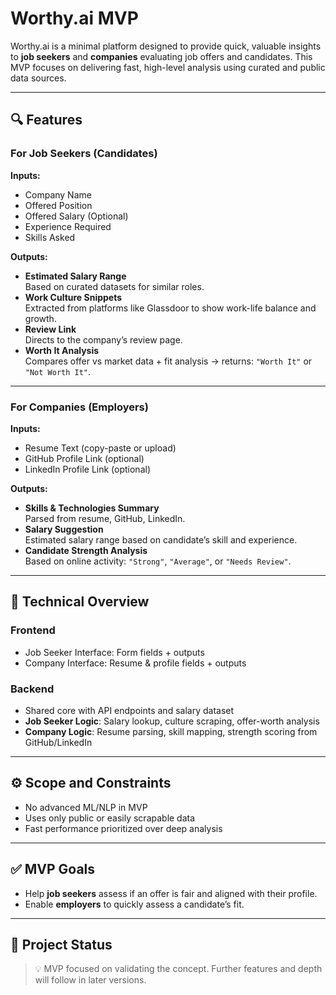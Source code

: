 # Worthy.ai MVP

Worthy.ai is a minimal platform designed to provide quick, valuable insights to **job seekers** and **companies** evaluating job offers and candidates. This MVP focuses on delivering fast, high-level analysis using curated and public data sources.

---

## 🔍 Features

### For Job Seekers (Candidates)

**Inputs:**
- Company Name
- Offered Position
- Offered Salary (Optional)
- Experience Required
- Skills Asked

**Outputs:**
- **Estimated Salary Range**  
  Based on curated datasets for similar roles.
- **Work Culture Snippets**  
  Extracted from platforms like Glassdoor to show work-life balance and growth.
- **Review Link**  
  Directs to the company’s review page.
- **Worth It Analysis**  
  Compares offer vs market data + fit analysis → returns: `"Worth It"` or `"Not Worth It"`.

---

### For Companies (Employers)

**Inputs:**
- Resume Text (copy-paste or upload)
- GitHub Profile Link (optional)
- LinkedIn Profile Link (optional)

**Outputs:**
- **Skills & Technologies Summary**  
  Parsed from resume, GitHub, LinkedIn.
- **Salary Suggestion**  
  Estimated salary range based on candidate’s skill and experience.
- **Candidate Strength Analysis**  
  Based on online activity: `"Strong"`, `"Average"`, or `"Needs Review"`.

---

## 🧠 Technical Overview

### Frontend
- Job Seeker Interface: Form fields + outputs
- Company Interface: Resume & profile fields + outputs

### Backend
- Shared core with API endpoints and salary dataset
- **Job Seeker Logic**: Salary lookup, culture scraping, offer-worth analysis
- **Company Logic**: Resume parsing, skill mapping, strength scoring from GitHub/LinkedIn

---

## ⚙️ Scope and Constraints

- No advanced ML/NLP in MVP
- Uses only public or easily scrapable data
- Fast performance prioritized over deep analysis

---

## ✅ MVP Goals

- Help **job seekers** assess if an offer is fair and aligned with their profile.
- Enable **employers** to quickly assess a candidate’s fit.

---

## 📌 Project Status

> 💡 MVP focused on validating the concept. Further features and depth will follow in later versions.

